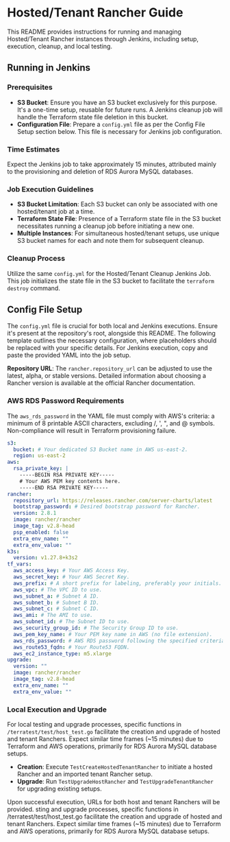 # Hosted/Tenant Rancher Guide

This README provides instructions for running and managing Hosted/Tenant Rancher instances through Jenkins, including setup, execution, cleanup, and local testing.

## Running in Jenkins

### Prerequisites

- **S3 Bucket**: Ensure you have an S3 bucket exclusively for this purpose. It's a one-time setup, reusable for future runs. A Jenkins cleanup job will handle the Terraform state file deletion in this bucket.
- **Configuration File**: Prepare a `config.yml` file as per the Config File Setup section below. This file is necessary for Jenkins job configuration.

### Time Estimates

Expect the Jenkins job to take approximately 15 minutes, attributed mainly to the provisioning and deletion of RDS Aurora MySQL databases.

### Job Execution Guidelines

- **S3 Bucket Limitation**: Each S3 bucket can only be associated with one hosted/tenant job at a time.
- **Terraform State File**: Presence of a Terraform state file in the S3 bucket necessitates running a cleanup job before initiating a new one.
- **Multiple Instances**: For simultaneous hosted/tenant setups, use unique S3 bucket names for each and note them for subsequent cleanup.

### Cleanup Process

Utilize the same `config.yml` for the Hosted/Tenant Cleanup Jenkins Job. This job initializes the state file in the S3 bucket to facilitate the `terraform destroy` command.

## Config File Setup

The `config.yml` file is crucial for both local and Jenkins executions. Ensure it's present at the repository's root, alongside this README. The following template outlines the necessary configuration, where placeholders should be replaced with your specific details. For Jenkins execution, copy and paste the provided YAML into the job setup.

**Repository URL**: The `rancher.repository_url` can be adjusted to use the latest, alpha, or stable versions. Detailed information about choosing a Rancher version is available at the official Rancher documentation.

### AWS RDS Password Requirements

The `aws_rds_password` in the YAML file must comply with AWS's criteria: a minimum of 8 printable ASCII characters, excluding /, ', ", and @ symbols. Non-compliance will result in Terraform provisioning failure.

```yaml
s3:
  bucket: # Your dedicated S3 Bucket name in AWS us-east-2.
  region: us-east-2
aws:
  rsa_private_key: | 
    -----BEGIN RSA PRIVATE KEY-----
    # Your AWS PEM key contents here.
    -----END RSA PRIVATE KEY-----
rancher:
  repository_url: https://releases.rancher.com/server-charts/latest
  bootstrap_password: # Desired bootstrap password for Rancher.
  version: 2.8.1
  image: rancher/rancher
  image_tag: v2.8-head
  psp_enabled: false
  extra_env_name: ""
  extra_env_value: ""
k3s:
  version: v1.27.8+k3s2
tf_vars:
  aws_access_key: # Your AWS Access Key.
  aws_secret_key: # Your AWS Secret Key.
  aws_prefix: # A short prefix for labeling, preferably your initials.
  aws_vpc: # The VPC ID to use.
  aws_subnet_a: # Subnet A ID.
  aws_subnet_b: # Subnet B ID.
  aws_subnet_c: # Subnet C ID.
  aws_ami: # The AMI to use.
  aws_subnet_id: # The Subnet ID to use.
  aws_security_group_id: # The Security Group ID to use.
  aws_pem_key_name: # Your PEM key name in AWS (no file extension).
  aws_rds_password: # AWS RDS password following the specified criteria.
  aws_route53_fqdn: # Your Route53 FQDN.
  aws_ec2_instance_type: m5.xlarge
upgrade:
  version: ""
  image: rancher/rancher
  image_tag: v2.8-head
  extra_env_name: ""
  extra_env_value: ""
```

### Local Execution and Upgrade
For local testing and upgrade processes, specific functions in `/terratest/test/host_test.go` facilitate the creation and upgrade of hosted and tenant Ranchers. Expect similar time frames (~15 minutes) due to Terraform and AWS operations, primarily for RDS Aurora MySQL database setups.

- **Creation**: Execute `TestCreateHostedTenantRancher` to initiate a hosted Rancher and an imported tenant Rancher setup.
- **Upgrade**: Run `TestUpgradeHostRancher` and `TestUpgradeTenantRancher` for upgrading existing setups.

Upon successful execution, URLs for both host and tenant Ranchers will be provided.
sting and upgrade processes, specific functions in /terratest/test/host_test.go facilitate the creation and upgrade of hosted and tenant Ranchers. Expect similar time frames (~15 minutes) due to Terraform and AWS operations, primarily for RDS Aurora MySQL database setups.